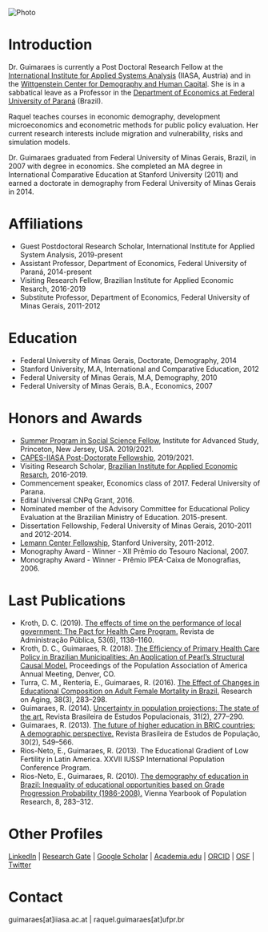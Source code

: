 ![Photo](https://user-images.githubusercontent.com/10067360/72031868-16f32600-328e-11ea-8784-da63c0dda138.JPG?style=centerme)

<h1  id="introduction">Introduction</h1>

Dr. Guimaraes is currently a Post Doctoral Research Fellow at the [International Institute for Applied Systems Analysis](https://www.iiasa.ac.at/staff/staff.php?type=auto&visibility=visible&search=true&login=guimaraes) (IIASA, Austria) and in the [Wittgenstein Center for Demography and Human Capital](http://www.wittgensteincentre.org/en/staff/member/guimaraes.htm). She is in a sabbatical leave as a Professor in the [Department of Economics at Federal University of Paraná](http://www.sociaisaplicadas.ufpr.br/portal/depecon/) (Brazil).

Raquel teaches courses in economic demography, development microeconomics and econometric methods for public policy evaluation. Her current research interests include migration and vulnerability, risks and simulation models. 

Dr. Guimaraes graduated from Federal University of Minas Gerais, Brazil, in 2007 with degree in economics. She completed an MA degree in International Comparative Education at Stanford University (2011) and earned a doctorate in demography from Federal University of Minas Gerais in 2014. 

<h1  id="affiliations">Affiliations</h1>

- Guest Postdoctoral Research Scholar, International Institute for Applied System Analysis, 2019-present
- Assistant Professor, Department of Economics, Federal University of Paraná, 2014-present
- Visiting Research Fellow, Brazilian Institute for Applied Economic Resarch, 2016-2019
- Substitute Professor, Department of Economics, Federal University of Minas Gerais, 2011-2012

<h1  id="education">Education</h1>

- Federal University of Minas Gerais, Doctorate, Demography, 2014
- Stanford University, M.A, International and Comparative Education, 2012
- Federal University of Minas Gerais, M.A, Demography, 2010
- Federal University of Minas Gerais, B.A., Economics, 2007

<h1  id="honors-awards">Honors and Awards</h1>

- [Summer Program in Social Science Fellow](https://www.sss.ias.edu/spss), Institute for Advanced Study, Princeton, New Jersey, USA. 2019/2021.
- [CAPES-IIASA Post-Doctorate Fellowship](https://www.iiasa.ac.at/web/home/education/postdoctoralProgram/Apply/IIASA-Brazil_Postdoctoral_Fellowship.html), 2019/2021.
- Visiting Research Scholar, [Brazilian Institute for Applied Economic Resarch](http://www.ipea.gov.br/portal/index.php?option=com_content&view=frontpage&Itemid=61), 2016-2019.
- Commencement speaker, Economics class of 2017. Federal University of Parana.
- Edital Universal CNPq Grant, 2016.
- Nominated member of the Advisory Committee for Educational Policy Evaluation at the Brazilian Ministry of Education. 2015-present.
- Dissertation Fellowship, Federal University of Minas Gerais, 2010-2011 and 2012-2014.
- [Lemann Center Fellowship](https://lemanncenter.stanford.edu/people/raquel-guimaraes), Stanford University, 2011-2012.
- Monography Award - Winner - XII Prêmio do Tesouro Nacional, 2007.
- Monography Award - Winner -  Prêmio IPEA-Caixa de Monografias, 2006.

<h1  id="publications">Last Publications</h1>

- Kroth, D. C. (2019). [The effects of time on the performance of local government: The Pact for Health Care Program.](http://dx.doi.org/10.1590/0034-761220180440x) Revista de Administração Pública, 53(6), 1138–1160.
- Kroth, D. C., Guimaraes, R. (2018). [The Efficiency of Primary Health Care Policy in Brazilian Municipalities: An Application of Pearl’s Structural Causal Model.](https://paa.confex.com/paa/2018/meetingapp.cgi/Paper/19280) Proceedings of the Population Association of America Annual Meeting, Denver, CO.
- Turra, C. M., Renteria, E., Guimaraes, R. (2016). [The Effect of Changes in Educational Composition on Adult Female Mortality in Brazil.](https://doi.org/10.1177/0164027515620245) Research on Aging, 38(3), 283–298.
- Guimaraes, R. (2014). [Uncertainty in population projections: The state of the art.](http://dx.doi.org/10.1590/S0102-30982014000200003) Revista Brasileira de Estudos Populacionais, 31(2), 277–290.
- Guimaraes, R. (2013). [The future of higher education in BRIC countries: A demographic perspective.](http://dx.doi.org/10.1590/S0102-30982013000200011) Revista Brasileira de Estudos de População, 30(2), 549–566.
- Rios-Neto, E., Guimaraes, R. (2013). The Educational Gradient of Low Fertility in Latin America. XXVII IUSSP International Population Conference Program.
- Rios-Neto, E., Guimaraes, R. (2010). [The demography of education in Brazil: Inequality of educational opportunities based on Grade Progression Probability (1986-2008).](http://dx.doi.org/10.1553/populationyearbook2010s283) Vienna Yearbook of Population Research, 8, 283–312.

<h1  id="other-profiles">Other Profiles</h1>

[LinkedIn](https://www.linkedin.com/in/raquelrguima/) | 
[Research Gate](https://www.researchgate.net/profile/Raquel_Guimaraes5) | 
[Google Scholar](https://scholar.google.com/citations?user=4vTBbLYAAAAJ) | 
[Academia.edu](https://ufpr.academia.edu/raquelrguima) | 
[ORCID](https://orcid.org/0000-0003-1754-9238) | 
[OSF](osf.io/dzk93) |
[Twitter](https://twitter.com/raquelrguima)

<h1  id="contact">Contact</h1>

guimaraes[at]iiasa.ac.at | 
raquel.guimaraes[at]ufpr.br